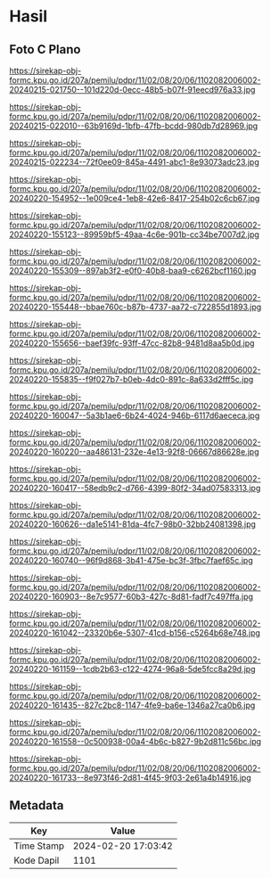 # Hasil

## Foto C Plano

https://sirekap-obj-formc.kpu.go.id/207a/pemilu/pdpr/11/02/08/20/06/1102082006002-20240215-021750--101d220d-0ecc-48b5-b07f-91eecd976a33.jpg

https://sirekap-obj-formc.kpu.go.id/207a/pemilu/pdpr/11/02/08/20/06/1102082006002-20240215-022010--63b9169d-1bfb-47fb-bcdd-980db7d28969.jpg

https://sirekap-obj-formc.kpu.go.id/207a/pemilu/pdpr/11/02/08/20/06/1102082006002-20240215-022234--72f0ee09-845a-4491-abc1-8e93073adc23.jpg

https://sirekap-obj-formc.kpu.go.id/207a/pemilu/pdpr/11/02/08/20/06/1102082006002-20240220-154952--1e009ce4-1eb8-42e6-8417-254b02c6cb67.jpg

https://sirekap-obj-formc.kpu.go.id/207a/pemilu/pdpr/11/02/08/20/06/1102082006002-20240220-155123--89959bf5-49aa-4c6e-901b-cc34be7007d2.jpg

https://sirekap-obj-formc.kpu.go.id/207a/pemilu/pdpr/11/02/08/20/06/1102082006002-20240220-155309--897ab3f2-e0f0-40b8-baa9-c6262bcf1160.jpg

https://sirekap-obj-formc.kpu.go.id/207a/pemilu/pdpr/11/02/08/20/06/1102082006002-20240220-155448--bbae760c-b87b-4737-aa72-c722855d1893.jpg

https://sirekap-obj-formc.kpu.go.id/207a/pemilu/pdpr/11/02/08/20/06/1102082006002-20240220-155656--baef39fc-93ff-47cc-82b8-9481d8aa5b0d.jpg

https://sirekap-obj-formc.kpu.go.id/207a/pemilu/pdpr/11/02/08/20/06/1102082006002-20240220-155835--f9f027b7-b0eb-4dc0-891c-8a633d2fff5c.jpg

https://sirekap-obj-formc.kpu.go.id/207a/pemilu/pdpr/11/02/08/20/06/1102082006002-20240220-160047--5a3b1ae6-6b24-4024-946b-6117d6aececa.jpg

https://sirekap-obj-formc.kpu.go.id/207a/pemilu/pdpr/11/02/08/20/06/1102082006002-20240220-160220--aa486131-232e-4e13-92f8-06667d86628e.jpg

https://sirekap-obj-formc.kpu.go.id/207a/pemilu/pdpr/11/02/08/20/06/1102082006002-20240220-160417--58edb9c2-d766-4399-80f2-34ad07583313.jpg

https://sirekap-obj-formc.kpu.go.id/207a/pemilu/pdpr/11/02/08/20/06/1102082006002-20240220-160626--da1e5141-81da-4fc7-98b0-32bb24081398.jpg

https://sirekap-obj-formc.kpu.go.id/207a/pemilu/pdpr/11/02/08/20/06/1102082006002-20240220-160740--96f9d868-3b41-475e-bc3f-3fbc7faef65c.jpg

https://sirekap-obj-formc.kpu.go.id/207a/pemilu/pdpr/11/02/08/20/06/1102082006002-20240220-160903--8e7c9577-60b3-427c-8d81-fadf7c497ffa.jpg

https://sirekap-obj-formc.kpu.go.id/207a/pemilu/pdpr/11/02/08/20/06/1102082006002-20240220-161042--23320b6e-5307-41cd-b156-c5264b68e748.jpg

https://sirekap-obj-formc.kpu.go.id/207a/pemilu/pdpr/11/02/08/20/06/1102082006002-20240220-161159--1cdb2b63-c122-4274-96a8-5de5fcc8a29d.jpg

https://sirekap-obj-formc.kpu.go.id/207a/pemilu/pdpr/11/02/08/20/06/1102082006002-20240220-161435--827c2bc8-1147-4fe9-ba6e-1346a27ca0b6.jpg

https://sirekap-obj-formc.kpu.go.id/207a/pemilu/pdpr/11/02/08/20/06/1102082006002-20240220-161558--0c500938-00a4-4b6c-b827-9b2d811c56bc.jpg

https://sirekap-obj-formc.kpu.go.id/207a/pemilu/pdpr/11/02/08/20/06/1102082006002-20240220-161733--8e973f46-2d81-4f45-9f03-2e61a4b14916.jpg


## Metadata

| Key        | Value               |
| ---------- | ------------------- |
| Time Stamp | 2024-02-20 17:03:42 |
| Kode Dapil | 1101                |



